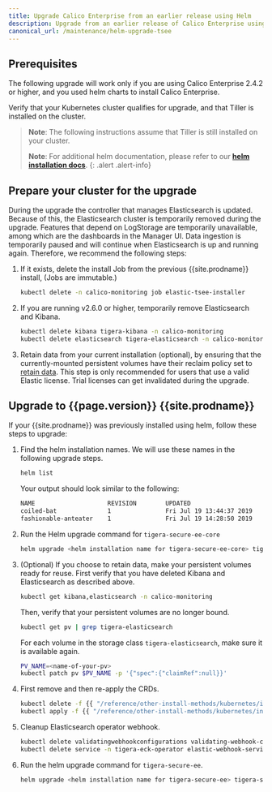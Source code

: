 ```yaml
---
title: Upgrade Calico Enterprise from an earlier release using Helm
description: Upgrade from an earlier release of Calico Enterprise using Helm.
canonical_url: /maintenance/helm-upgrade-tsee
---
```


## Prerequisites

The following upgrade will work only if you are using Calico Enterprise 2.4.2 or higher, and you used helm charts to 
install Calico Enterprise.

Verify that your Kubernetes cluster qualifies for upgrade, and that Tiller is installed on the cluster.

> **Note**: The following instructions assume that Tiller is still installed on
> your cluster.
>
> **Note**: For additional helm documentation, please refer to our
> [**helm installation docs**]({{site.baseurl}}/reference/other-install-methods/kubernetes/installation/helm/).
{: .alert .alert-info}

## Prepare your cluster for the upgrade

During the upgrade the controller that manages Elasticsearch is updated. Because of this, the Elasticsearch cluster is 
temporarily removed during the upgrade. Features that depend on LogStorage are temporarily unavailable, among which
are the dashboards in the Manager UI. Data ingestion is temporarily paused and will continue when Elasticsearch is up
and running again. Therefore, we recommend the following steps:
1. If it exists, delete the install Job from the previous {{site.prodname}} install, (Jobs are immutable.)
   ```bash
   kubectl delete -n calico-monitoring job elastic-tsee-installer
   ```

1. If you are running v2.6.0 or higher, temporarily remove Elasticsearch and Kibana.
   ```bash
   kubectl delete kibana tigera-kibana -n calico-monitoring
   kubectl delete elasticsearch tigera-elasticsearch -n calico-monitoring
   ```

1. Retain data from your current installation (optional), by ensuring that the currently-mounted persistent volumes 
   have their reclaim policy set to [retain data](https://kubernetes.io/docs/tasks/administer-cluster/change-pv-reclaim-policy/).
   This step is only recommended for users that use a valid Elastic license. Trial licenses can get invalidated during 
   the upgrade.

## Upgrade to {{page.version}} {{site.prodname}}

If your {{site.prodname}} was previously installed using helm, follow these steps to upgrade:

1. Find the helm installation names. We will use these names in the following
   upgrade steps.
   ```bash
   helm list
   ```

   Your output should look similar to the following:
   ```bash
   NAME                    REVISION        UPDATED                         STATUS          CHART                  APP VERSION     NAMESPACE
   coiled-bat              1               Fri Jul 19 13:44:37 2019        DEPLOYED        tigera-secure-ee-core-                 default
   fashionable-anteater    1               Fri Jul 19 14:28:50 2019        DEPLOYED        tigera-secure-ee-
   ```

1. Run the Helm upgrade command for `tigera-secure-ee-core`
   ```bash
   helm upgrade <helm installation name for tigera-secure-ee-core> tigera-secure-ee-core-{% include chart_version_name %}.tgz
   ```

1. (Optional) If you choose to retain data, make your persistent volumes ready for reuse. First verify that you have 
   deleted Kibana and Elasticsearch as described above.
   ```bash
   kubectl get kibana,elasticsearch -n calico-monitoring
   ```
   Then, verify that your persistent volumes are no longer bound.
   ```bash
   kubectl get pv | grep tigera-elasticsearch
   ```
   For each volume in the storage class `tigera-elasticsearch`, make sure it is available again.
   ```bash
   PV_NAME=<name-of-your-pv>
   kubectl patch pv $PV_NAME -p '{"spec":{"claimRef":null}}'
   ```

1. First remove and then re-apply the CRDs.
   ```bash
   kubectl delete -f {{ "/reference/other-install-methods/kubernetes/installation/helm/calico-enterprise/operator-crds.yaml" | absolute_url }}
   kubectl apply -f {{ "/reference/other-install-methods/kubernetes/installation/helm/calico-enterprise/operator-crds.yaml" | absolute_url }}
   ```

1. Cleanup Elasticsearch operator webhook.
   ```bash
   kubectl delete validatingwebhookconfigurations validating-webhook-configuration
   kubectl delete service -n tigera-eck-operator elastic-webhook-service
   ```

1. Run the helm upgrade command for `tigera-secure-ee`.
   ```bash
   helm upgrade <helm installation name for tigera-secure-ee> tigera-secure-ee-{% include chart_version_name %}.tgz --set createCustomResources=false
   ```
